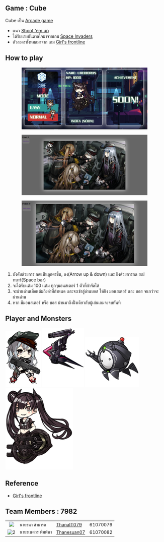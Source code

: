 ## Game : Cube 

Cube เป็น [Arcade game](https://en.wikipedia.org/wiki/Arcade_game) 
- เเนว  [Shoot 'em up](https://en.wikipedia.org/wiki/Shoot_%27em_up) 
- ได้รับเเรงบันดาลใจมาจากเกม [Space Invaders](https://en.wikipedia.org/wiki/Space_Invaders) 
- ตัวละครทั้งหมดมาจาก เกม [Girl's frontline](https://www.gfwiki.com/wiki/Girls%27_Frontline_Wiki)


## How to play 
<p align="center">
  <img width="400" src="Chapter/01.PNG">
</p>

<p align="center">
  <img width="400" src="Chapter/02.PNG">
</p>

<p align="center">
  <img width="400" src="Chapter/03.PNG">
</p>


1. บังคับด้วยการ กดแป้นลูกศรขึ้น, ลง(Arrow up & down)  เเละ ยิงด้วยการกด สเปทบาร์(Space bar)
2. จะได้รับเเต้ม 100 เเต้ม ทุกๆมอนสเตอร์ 1 ตัวที่กำจัดได้
3. จะผ่านด่านเมื่อเเต้มถึงค่าที่กำหนด เเละจะเข้าสู่ด่านบอส ให้ยิง มอนสเตอร์ เเละ บอส จนกว่าจะผ่านด่าน
4. หาก มีมอนสเตอร์ หรือ บอส ผ่านมาถึงฝั่งเดียวกับผู้เล่นเกมจะจบทันที

## Player and Monsters

![G11](https://github.com/ThanaIT079/CUBE/blob/master/G11/S1.png)
 ![Enermy01](https://github.com/ThanaIT079/CUBE/blob/master/Enermy/E1.png)
  ![Enermy02](https://github.com/ThanaIT079/CUBE/blob/master/Enermy/E2.png)
   ![Uroboros](https://github.com/ThanaIT079/CUBE/blob/master/Enermy/s1.png)


## Reference
- [Girl's frontline](https://www.gfwiki.com/wiki/Girls%27_Frontline_Wiki)

## Team Members : 7982

|||||
|:-:|--|---------------|---------|
|<img width="100" src="https://avatars1.githubusercontent.com/u/44795950?s=100&v=4">|นายธนา สามารถ|[ThanaIT079](https://github.com/ThanaIT079)|61070079|
|![2](https://avatars0.githubusercontent.com/u/43009126?s=100&v=4)|นายธเนศวร พิมพ์พา|[Thanesuan07](https://github.com/thanesuan07)|61070082|

